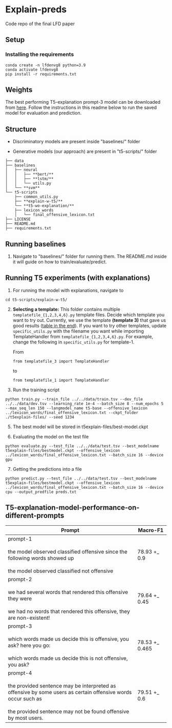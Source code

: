 # Explain-preds
Code repo of the final LFD paper

## Setup

### Installing the requirements

```
conda create -n lfdenvg8 python=3.9
conda activate lfdenvg8
pip install -r requirements.txt
```

## Weights

The best performing T5-explanation prompt-3 model can be downloaded from [here](https://drive.google.com/drive/folders/1_IIQ-ajl3qSnO1waigB3hqs7xpicVXPu?usp=sharing). Follow the instructions in this readme below to run the saved model for evaluation and prediction.

## Structure

* Discriminatory models are present inside "baselines/" folder

* Generative models (our approach) are present in "t5-scripts/" folder
```
├── data
├── baselines
│   ├── neural
│   │   ├── **bert/**
│   │   ├── **lstm/**
│   │   └── utils.py
│   └── **svm**
└── t5-scripts
    ├── common_utils.py
    ├── **explain-w-t5/**
    └── **t5-wo-explanation/**
    ├── lexicon_words
    │   └── final_offensive_lexicon.txt
├── LICENSE
├── README.md
├── requirements.txt
```
## Running baselines

1. Navigate to "baselines/" folder for running them. The README.md inside it will guide on how to train/evaluate/predict.

## Running T5 experiments (with explanations)

1. For running the model with explanations, navigate to

`cd t5-scripts/explain-w-t5/`

2. __Selecting a template:__ This folder contains multiple `templatefile_{1,2,3,4,6}.py` template files. Decide which template you want to try out. Currently, we use the template __(template 3)__ that gave us good results ([table in the end](#T5-explanation-model-performance-on-different-prompts)). If you want to try other templates, update `specific_utils.py` with the filename you want while importing TemplateHandler from `templatefile_{1,2,3,4,6}.py`. For example, change the following in `specific_utils.py` for template-1.

    From 

    `from templatefile_3 import TemplateHandler`

    to

    `from templatefile_1 import TemplateHandler`


4. Run the training script

```
python train.py --train_file ../../data/train.tsv --dev_file ../../data/dev.tsv --learning_rate 1e-4 --batch_size 8 --num_epochs 5 --max_seq_len 150 --langmodel_name t5-base --offensive_lexicon ../lexicon_words/final_offensive_lexicon.txt --ckpt_folder ./t5explain-files/ --seed 1234
```

5. The best model will be stored in t5explain-files/best-model.ckpt

6. Evaluating the model on the test file

```
python evaluate.py --test_file ../../data/test.tsv --best_modelname t5explain-files/bestmodel.ckpt --offensive_lexicon ../lexicon_words/final_offensive_lexicon.txt --batch_size 16 --device gpu
```

7. Getting the predictions into a file

```
python predict.py --test_file ../../data/test.tsv --best_modelname t5explain-files/bestmodel.ckpt --offensive_lexicon ../lexicon_words/final_offensive_lexicon.txt --batch_size 16 --device cpu --output_predfile preds.txt
```

## T5-explanation-model-performance-on-different-prompts

| Prompt                                                                                                                                                                                | Macro-F1       |
|---------------------------------------------------------------------------------------------------------------------------------------------------------------------------------------|----------------|
| prompt-1 <br /><br />the model observed classified offensive since the following words showed up<br /><br /> the model observed classified not offensive                                                      | 78.93 +_ 0.9   |
| prompt-2 <br /><br />we had several words that rendered this offensive they were <br /><br />we had no words that rendered this offensive, they are non-existent!                                             | 79.64 +_ 0.45  |
| prompt-3 <br /><br /> which words made us decide this is offensive, you ask? here you go: <br /><br />which words made us decide this is not offensive, you ask?                                               | 78.53 +_ 0.465 |
| prompt-4 <br /><br />the provided sentence may be interpreted as offensive by some users as certain offensive words occur such as<br /><br /> the provided sentence may not be found offensive by most users. | 79.51 +_ 0.6   |